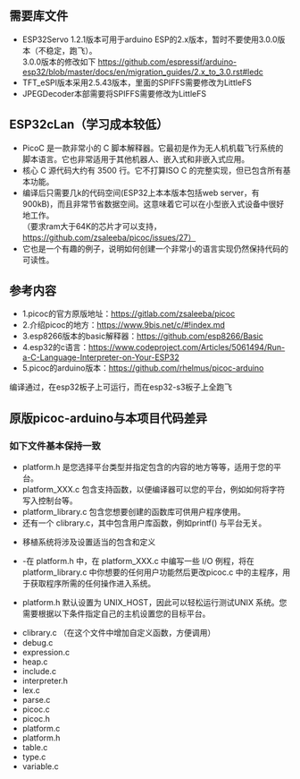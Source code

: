 ## 需要库文件
* ESP32Servo 1.2.1版本可用于arduino ESP的2.x版本，暂时不要使用3.0.0版本（不稳定，跑飞）。  
3.0.0版本的修改如下
https://github.com/espressif/arduino-esp32/blob/master/docs/en/migration_guides/2.x_to_3.0.rst#ledc
* TFT_eSPI版本采用2.5.43版本，里面的SPIFFS需要修改为LittleFS
* JPEGDecoder本部需要将SPIFFS需要修改为LittleFS


## ESP32cLan（学习成本较低）
* PicoC 是一款非常小的 C 脚本解释器。它最初是作为无人机机载飞行系统的脚本语言。它也非常适用于其他机器人、嵌入式和非嵌入式应用。  
* 核心 C 源代码大约有 3500 行。它不打算ISO C 的完整实现，但已包含所有基本功能。  
* 编译后只需要几k的代码空间(ESP32上本本版本包括web server，有900kB)，而且非常节省数据空间。这意味着它可以在小型嵌入式设备中很好地工作。  
（要求ram大于64K的芯片才可以支持，https://github.com/zsaleeba/picoc/issues/27）  
* 它也是一个有趣的例子，说明如何创建一个非常小的语言实现仍然保持代码的可读性。  


## 参考内容 
* 1.picoc的官方原版地址：https://gitlab.com/zsaleeba/picoc
* 2.介绍picoc的地方：https://www.9bis.net/c/#!index.md
* 3.esp8266版本的basic解释器：https://github.com/esp8266/Basic
* 4.esp32的c语言：https://www.codeproject.com/Articles/5061494/Run-a-C-Language-Interpreter-on-Your-ESP32
* 5.picoc的arduino版本：https://github.com/rhelmus/picoc-arduino

编译通过，在esp32板子上可运行，而在esp32-s3板子上全跑飞

## 原版picoc-arduino与本项目代码差异
### 如下文件基本保持一致  
- platform.h 是您选择平台类型并指定包含的内容的地方等等，适用于您的平台。   
- platform_XXX.c 包含支持函数，以便编译器可以您的平台，例如如何将字符写入控制台等。   
- platform_library.c 包含您想要创建的函数库可供用户程序使用。   
- 还有一个 clibrary.c，其中包含用户库函数，例如printf() 与平台无关。   

* 移植系统将涉及设置适当的包含和定义   
- -在 platform.h 中，在 platform_XXX.c 中编写一些 I/O 例程，将在 platform_library.c 中你想要的任何用户功能然后更改picoc.c 中的主程序，用于获取程序所需的任何操作进入系统。   

* platform.h 默认设置为 UNIX_HOST，因此可以轻松运行测试UNIX 系统。您需要根据以下条件指定自己的主机设置您的目标平台。   

- clibrary.c   （在这个文件中增加自定义函数，方便调用）     
- debug.c   
- expression.c   
- heap.c   
- include.c   
- interpreter.h   
- lex.c   
- parse.c   
- picoc.c   
- picoc.h   
- platform.c   
- platform.h   
- table.c   
- type.c   
- variable.c   
